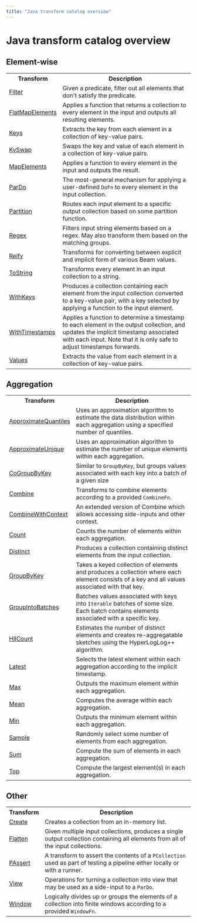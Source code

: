 ```yaml
---
title: "Java transform catalog overview"
---
```

<!--
Licensed under the Apache License, Version 2.0 (the "License");
you may not use this file except in compliance with the License.
You may obtain a copy of the License at

http://www.apache.org/licenses/LICENSE-2.0

Unless required by applicable law or agreed to in writing, software
distributed under the License is distributed on an "AS IS" BASIS,
WITHOUT WARRANTIES OR CONDITIONS OF ANY KIND, either express or implied.
See the License for the specific language governing permissions and
limitations under the License.
-->

# Java transform catalog overview

## Element-wise

<table class="table-bordered table-striped">
  <tr><th>Transform</th><th>Description</th></tr>
  <tr><td><a href="/documentation/transforms/java/elementwise/filter">Filter</a></td><td>Given a predicate, filter out all elements that don't satisfy the predicate.</td></tr>
  <tr><td><a href="/documentation/transforms/java/elementwise/flatmapelements">FlatMapElements</a></td><td>Applies a function that returns a collection to every element in the input and
  outputs all resulting elements.</td></tr>
  <tr><td><a href="/documentation/transforms/java/elementwise/keys">Keys</a></td><td>Extracts the key from each element in a collection of key-value pairs.</td></tr>
  <tr><td><a href="/documentation/transforms/java/elementwise/kvswap">KvSwap</a></td><td>Swaps the key and value of each element in a collection of key-value pairs.</td></tr>
  <tr><td><a href="/documentation/transforms/java/elementwise/mapelements">MapElements</a></td><td>Applies a function to every element in the input and outputs the result.</td></tr>
  <tr><td><a href="/documentation/transforms/java/elementwise/pardo">ParDo</a></td><td>The most-general mechanism for applying a user-defined <code>DoFn</code> to every element
  in the input collection.</td></tr>
  <tr><td><a href="/documentation/transforms/java/elementwise/partition">Partition</a></td><td>Routes each input element to a specific output collection based on some partition
  function.</td></tr>
  <tr><td><a href="/documentation/transforms/java/elementwise/regex">Regex</a></td><td>Filters input string elements based on a regex. May also transform them based on the matching groups.</td></tr>
  <tr><td><a href="/documentation/transforms/java/elementwise/reify">Reify</a></td><td>Transforms for converting between explicit and implicit form of various Beam values.</td></tr> 
  <tr><td><a href="/documentation/transforms/java/elementwise/tostring">ToString</a></td><td>Transforms every element in an input collection to a string.</td></tr>
  <tr><td><a href="/documentation/transforms/java/elementwise/withkeys">WithKeys</a></td><td>Produces a collection containing each element from the input collection converted to a key-value pair, with a key selected by applying a function to the input element.</td></tr>
  <tr><td><a href="/documentation/transforms/java/elementwise/withtimestamps">WithTimestamps</a></td><td>Applies a function to determine a timestamp to each element in the output collection,
  and updates the implicit timestamp associated with each input. Note that it is only safe to adjust timestamps forwards.</td></tr>
  <tr><td><a href="/documentation/transforms/java/elementwise/values">Values</a></td><td>Extracts the value from each element in a collection of key-value pairs.</td></tr>
</table>



## Aggregation 
<table class="table-bordered table-striped">
  <tr><th>Transform</th><th>Description</th></tr>
  <tr><td><a href="/documentation/transforms/java/aggregation/approximatequantiles">ApproximateQuantiles</a></td><td>Uses an approximation algorithm to estimate the data distribution within each aggregation using a specified number of quantiles.</td></tr>
  <tr><td><a href="/documentation/transforms/java/aggregation/approximateunique">ApproximateUnique</a></td><td>Uses an approximation algorithm to estimate the number of unique elements within each aggregation.</td></tr>
  <tr><td><a href="/documentation/transforms/java/aggregation/cogroupbykey/">CoGroupByKey</a></td><td>Similar to <code>GroupByKey</code>, but groups values associated with each key into a batch of a given size</td></tr>  
  <tr><td><a href="/documentation/transforms/java/aggregation/combine">Combine</a></td><td>Transforms to combine elements according to a provided <code>CombineFn</code>.</td></tr>
  <tr><td><a href="/documentation/transforms/java/aggregation/combinewithcontext">CombineWithContext</a></td><td>An extended version of Combine which allows accessing side-inputs and other context.</td></tr>
  <tr><td><a href="/documentation/transforms/java/aggregation/count">Count</a></td><td>Counts the number of elements within each aggregation.</td></tr>
  <tr><td><a href="/documentation/transforms/java/aggregation/distinct">Distinct</a></td><td>Produces a collection containing distinct elements from the input collection.</td></tr>  
  <tr><td><a href="/documentation/transforms/java/aggregation/groupbykey">GroupByKey</a></td><td>Takes a keyed collection of elements and produces a collection where each element 
  consists of a key and all values associated with that key.</td></tr>
  <tr><td><a href="/documentation/transforms/java/aggregation/groupintobatches">GroupIntoBatches</a></td><td>Batches values associated with keys into <code>Iterable</code> batches of some size. Each batch contains elements associated with a specific key.</td></tr>
  <tr><td><a href="/documentation/transforms/java/aggregation/hllcount">HllCount</a></td><td>Estimates the number of distinct elements and creates re-aggregatable sketches using the HyperLogLog++ algorithm.</td></tr>
  <tr><td><a href="/documentation/transforms/java/aggregation/latest">Latest</a></td><td>Selects the latest element within each aggregation according to the implicit timestamp.</td></tr>
  <tr><td><a href="/documentation/transforms/java/aggregation/max">Max</a></td><td>Outputs the maximum element within each aggregation.</td></tr>  
  <tr><td><a href="/documentation/transforms/java/aggregation/mean">Mean</a></td><td>Computes the average within each aggregation.</td></tr>
  <tr><td><a href="/documentation/transforms/java/aggregation/min">Min</a></td><td>Outputs the minimum element within each aggregation.</td></tr>
  <tr><td><a href="/documentation/transforms/java/aggregation/sample">Sample</a></td><td>Randomly select some number of elements from each aggregation.</td></tr>
  <tr><td><a href="/documentation/transforms/java/aggregation/sum">Sum</a></td><td>Compute the sum of elements in each aggregation.</td></tr>
  <tr><td><a href="/documentation/transforms/java/aggregation/top">Top</a></td><td>Compute the largest element(s) in each aggregation.</td></tr>
</table>


## Other
<table class="table-bordered table-striped">
  <tr><th>Transform</th><th>Description</th></tr>
  <tr><td><a href="/documentation/transforms/java/other/create">Create</a></td><td>Creates a collection from an in-memory list.</td></tr>
  <tr><td><a href="/documentation/transforms/java/other/flatten">Flatten</a></td><td>Given multiple input collections, produces a single output collection containing
  all elements from all of the input collections.</td></tr>
  <tr><td><a href="/documentation/transforms/java/other/passert">PAssert</a></td><td>A transform to assert the contents of a <code>PCollection</code> used as part of testing a pipeline either locally or with a runner.</td></tr>
  <tr><td><a href="/documentation/transforms/java/other/view">View</a></td><td>Operations for turning a collection into view that may be used as a side-input to a <code>ParDo</code>.</td></tr>
  <tr><td><a href="/documentation/transforms/java/other/window">Window</a></td><td>Logically divides up or groups the elements of a collection into finite
  windows according to a provided <code>WindowFn</code>.</td></tr>
